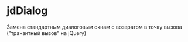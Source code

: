 # jdDialog
Замена стандартным диалоговым окнам с возвратом в точку вызова ("транзитный вызов" на jQuery)
